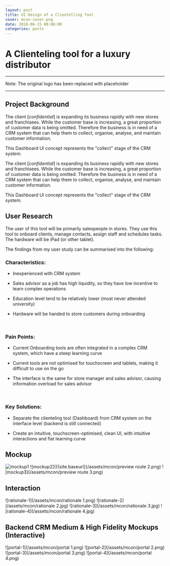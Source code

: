 ```yaml
---
layout: post
title: UI Design of a Clientelling Tool
cover: mcon-cover.png
date: 2018-06-15 00:00:00
categories: posts
---
```


# A Clienteling tool for a luxury distributor

---
Note: The original logo has been replaced with placeholder

---

## Project Background

The client [*confidential*] is expanding its business rapidly with new stores and franchisees. While the customer base is increasing, a great proportion of customer data is being omitted. Therefore the business is in need of a CRM system that can help them to collect, organise, analyse, and maintain customer information.


This Dashboard UI concept represents the "collect" stage of the CRM system.

The client [*confidential*] is expanding its business rapidly with new stores and franchisees. While the customer base is increasing, a great proportion of customer data is being omitted. Therefore the business is in need of a CRM system that can help them to collect, organise, analyse, and maintain customer information.

This Dashboard UI concept represents the "collect" stage of the CRM system.

## User Research
The user of this tool will be primarily salespeople in stores. They use this tool to onboard clients, manage contacts, assign staff and schedules tasks. The hardware will be iPad (or other tablet).

The findings from my user study can be summarised into the following:

### Characteristics:    

- Inexperienced with CRM system  

- Sales advisor as a job has high liquidity, so they have low incentive to learn complex operations  

- Education level tend to be relatively lower (most never attended university)  

- Hardware will be handed to store customers during onboarding  

​

### Pain Points:
- Current Onboarding tools are often integrated in a complex CRM system, which have a steep learning curve

- Current tools are not optimised for touchscreen and tablets, making it difficult to use on the go

- The interface is the same for store manager and sales advisor, causing information overload for sales advisor

​

### Key Solutions:
- Separate the clienteling tool (Dashboard) from CRM system on the interface level (backend is still connected)

- Create an intuitive, touchscreen-optimised, clean UI, with intuitive interactions and flat learning curve

## ​Mockup
![mockup1](/assets/mcon/preview-route-1.png)
![mockup2]({{site.baseurl}}/assets/mcon/preview route 2.png)
![mockup3](/assets/mcon/preview route 3.png)

## Interaction  

![rationale-1](/assets/mcon/rationale 1.png)
![rationale-2](/assets/mcon/rationale 2.jpg)
![rationale-3](/assets/mcon/rationale 3.jpg)
![rationale-4](/assets/mcon/rationale 4.jpg)

## Backend CRM Medium & High Fidelity Mockups (Interactive)

![portal-1](/assets/mcon/portal 1.png)
![portal-2](/assets/mcon/portal 2.png)
![portal-3](/assets/mcon/portal 3.png)
![portal-4](/assets/mcon/portal 4.png)

